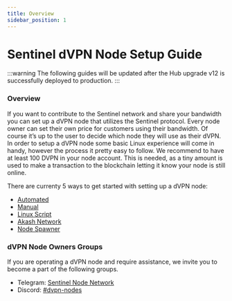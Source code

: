 ```yaml
---
title: Overview
sidebar_position: 1
---
```


# Sentinel dVPN Node Setup Guide

:::warning
The following guides will be updated after the Hub upgrade v12 is successfully deployed to production.
:::

### Overview

If you want to contribute to the Sentinel network and share your bandwidth you can set up a dVPN node that utilizes the Sentinel protocol. Every node owner can set their own price for customers using their bandwidth. Of course it’s up to the user to decide which node they will use as their dVPN.
In order to setup a dVPN node some basic Linux experience will come in handy, however the process it pretty easy to follow. We recommend to have at least 100 DVPN in your node account. This is needed, as a tiny amount is used to make a transaction to the blockchain letting it know your node is still online.

There are currenty 5 ways to get started with setting up a dVPN node:

- [Automated](/node-setup/automated)
- [Manual](node-setup/manual-setup)
- [Linux Script](/node-setup/other/linux-script)
- [Akash Network](/node-setup/akash)
- [Node Spawner](/node-setup/other/node-spawner/overview)

### dVPN Node Owners Groups

If you are operating a dVPN node and require assistance, we invite you to become a part of the following groups.

- Telegram: [Sentinel Node Network](https://t.me/SentinelNodeNetwork)
- Discord: [#dvpn-nodes](https://discord.com/channels/436630361313640469/436644009369403394)